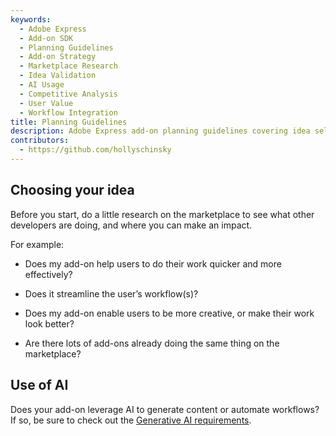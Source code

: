 ```yaml
---
keywords:
  - Adobe Express
  - Add-on SDK
  - Planning Guidelines
  - Add-on Strategy
  - Marketplace Research
  - Idea Validation
  - AI Usage
  - Competitive Analysis
  - User Value
  - Workflow Integration
title: Planning Guidelines
description: Adobe Express add-on planning guidelines covering idea selection, marketplace research, competitive analysis, and strategic considerations for successful add-on development.
contributors:
  - https://github.com/hollyschinsky
---
```


## Choosing your idea

Before you start, do a little research on the marketplace to see what other developers are doing, and where you can make an impact.

For example:

- Does my add-on help users to do their work quicker and more effectively?

- Does it streamline the user’s workflow(s)?

- Does my add-on enable users to be more creative, or make their work look better?

- Are there lots of add-ons already doing the same thing on the marketplace?

## Use of AI

Does your add-on leverage AI to generate content or automate workflows? If so, be sure to check out the [Generative AI requirements](../genai/index.md).

